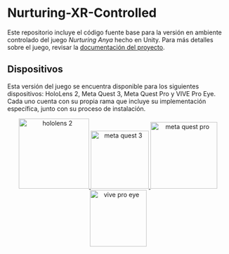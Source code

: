 # Nurturing-XR-Controlled
Este repositorio incluye el código fuente base para la versión en ambiente controlado del juego _Nurturing Anya_ hecho en Unity. Para más detalles sobre el juego, revisar la [documentación del proyecto](https://github.com/2024-10-XR-Thesis/.github/wiki).

## Dispositivos
Esta versión del juego se encuentra disponible para los siguientes dispositivos: HoloLens 2, Meta Quest 3, Meta Quest Pro y VIVE Pro Eye. Cada uno cuenta con su propia rama que incluye su implementación específica, junto con su proceso de instalación.
<p align="center">
  <a href="https://github.com/2024-10-XR-Thesis/Nurturing-XR-Controlled/tree/HoloLens"> <img width="160" alt="hololens 2" title="HoloLens 2" src="https://github.com/2024-10-XR-Thesis/Nurturing-XR-Controlled/assets/69609680/68f5fe85-a824-4e03-8bbf-007e3f706dee"> </a>
  <a href="https://github.com/2024-10-XR-Thesis/Nurturing-XR-Controlled/tree/Meta"> <img width="132" alt="meta quest 3" title="Meta Quest 3" src="https://github.com/2024-10-XR-Thesis/Nurturing-XR-Controlled/assets/69609680/8a43b9d7-6751-49a9-938b-d1f2d8767c26"> </a>
  <a href="https://github.com/2024-10-XR-Thesis/Nurturing-XR-Controlled/tree/Meta"> <img width="152" alt="meta quest pro" title="Meta Quest Pro" src="https://github.com/2024-10-XR-Thesis/Nurturing-XR-Controlled/assets/69609680/ae6ac465-0986-46ce-bd55-5a1cd2e6623f"> </a>
  <a href="https://github.com/2024-10-XR-Thesis/Nurturing-XR-Controlled/tree/ViveProEye"> <img width="129" alt="vive pro eye" title="VIVE Pro Eye" src="https://github.com/2024-10-XR-Thesis/Nurturing-XR-Controlled/assets/69609680/210a73c7-518c-4200-b8dc-32292fcf714c"> </a>
</p>


